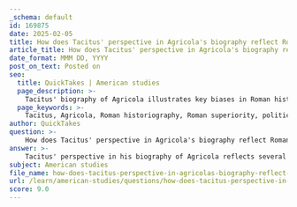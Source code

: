 ```yaml
---
_schema: default
id: 169875
date: 2025-02-05
title: How does Tacitus' perspective in Agricola's biography reflect Roman historiography biases?
article_title: How does Tacitus' perspective in Agricola's biography reflect Roman historiography biases?
date_format: MMM DD, YYYY
post_on_text: Posted on
seo:
  title: QuickTakes | American studies
  page_description: >-
    Tacitus' biography of Agricola illustrates key biases in Roman historiography, emphasizing Roman superiority and selective narration, shaped by the political context of his time.
  page_keywords: >-
    Tacitus, Agricola, Roman historiography, Roman superiority, political context, selective narration, cultural bias, indigenous tribes, Caledonians, Picts, military campaigns, historical legacy, biases in history
author: QuickTakes
question: >-
    How does Tacitus' perspective in Agricola's biography reflect Roman historiography biases?
answer: >-
    Tacitus' perspective in his biography of Agricola reflects several biases characteristic of Roman historiography, which can be understood through a critical examination of his writings and the context in which they were produced.\n\n1. **Roman Superiority**: Tacitus, as a Roman senator and historian, inherently viewed the world through a lens of Roman superiority. His accounts often emphasize the valor and discipline of Roman soldiers while portraying the Caledonians and Picts as "barbarians." This dichotomy serves to reinforce the idea of Roman civilization as advanced and cultured, contrasting sharply with the perceived savagery of the tribes they encountered. Such a portrayal is evident in his descriptions of the Battle of Mons Graupius, where he highlights Roman military prowess and the chaos of the Caledonian forces.\n\n2. **Political Context**: Tacitus wrote during a time when the Roman Empire was consolidating its power and seeking to justify its military campaigns. His biography of Agricola, who was his father-in-law, not only serves as a tribute to Agricola's achievements but also as a means to promote the idea of Roman expansionism. By glorifying Agricola's campaigns, Tacitus aligns himself with the imperial narrative, which sought to legitimize Roman rule over conquered territories.\n\n3. **Selective Narration**: Tacitus' writings are selective, focusing on certain events and omitting others that may present a more balanced view of the interactions between Romans and the indigenous tribes. For instance, while he details the military successes of Agricola, he does not extensively cover the complexities of Caledonian society or their resistance strategies, which could challenge the simplistic "barbarian" narrative.\n\n4. **Cultural Bias**: The cultural biases inherent in Roman society also permeate Tacitus' accounts. His descriptions often reflect Roman values and norms, which may not accurately represent the social structures and cultural practices of the Caledonians and Picts. This bias can lead to misinterpretations of their actions and motivations, as Tacitus may project Roman ideals onto these tribes.\n\n5. **Historical Legacy**: The impact of Tacitus' writings extends beyond his time, influencing modern historiography. Scholars today grapple with the biases present in his accounts, recognizing that they were shaped by political and cultural agendas. This awareness has led to a more nuanced understanding of the Caledonians, moving beyond the simplistic "barbarian" label to appreciate their complex societies and resistance to Roman expansion.\n\nIn summary, Tacitus' biography of Agricola exemplifies the biases of Roman historiography through its emphasis on Roman superiority, selective narration, and cultural bias. These factors necessitate a critical assessment of his writings to understand the historical context and the complexities of the interactions between Romans and the indigenous tribes of Britain.
subject: American studies
file_name: how-does-tacitus-perspective-in-agricolas-biography-reflect-roman-historiography-biases.md
url: /learn/american-studies/questions/how-does-tacitus-perspective-in-agricolas-biography-reflect-roman-historiography-biases
score: 9.0
---
```


&nbsp;